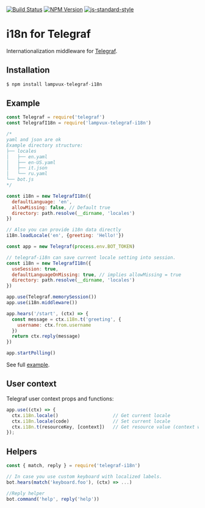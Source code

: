 [![Build Status](https://img.shields.io/travis/telegraf/telegraf-i18n.svg?branch=master&style=flat-square)](https://travis-ci.org/lampvux/telegraf-i18n)
[![NPM Version](https://img.shields.io/npm/v/lampvux-telegraf-i18n.svg?style=flat-square)](https://www.npmjs.com/package/lampvux-telegraf-i18n)
[![js-standard-style](https://img.shields.io/badge/code%20style-standard-brightgreen.svg?style=flat-square)](http://standardjs.com/)

# i18n for Telegraf

Internationalization middleware for [Telegraf](https://github.com/telegraf/telegraf).

## Installation

```js
$ npm install lampvux-telegraf-i18n
```

## Example
  
```js
const Telegraf = require('telegraf')
const TelegrafI18n = require('lampvux-telegraf-i18n')

/* 
yaml and json are ok
Example directory structure:
├── locales
│   ├── en.yaml
│   ├── en-US.yaml
│   ├── it.json
│   └── ru.yaml
└── bot.js
*/

const i18n = new TelegrafI18n({
  defaultLanguage: 'en',
  allowMissing: false, // Default true
  directory: path.resolve(__dirname, 'locales')
})

// Also you can provide i18n data directly
i18n.loadLocale('en', {greeting: 'Hello!'})

const app = new Telegraf(process.env.BOT_TOKEN)

// telegraf-i18n can save current locale setting into session.
const i18n = new TelegrafI18n({
  useSession: true,
  defaultLanguageOnMissing: true, // implies allowMissing = true
  directory: path.resolve(__dirname, 'locales')
})

app.use(Telegraf.memorySession())
app.use(i18n.middleware())

app.hears('/start', (ctx) => {
  const message = ctx.i18n.t('greeting', {
    username: ctx.from.username
  })
  return ctx.reply(message)
})

app.startPolling()
```

See full [example](/examples).

## User context

Telegraf user context props and functions:

```js
app.use((ctx) => {
  ctx.i18n.locale()                    // Get current locale 
  ctx.i18n.locale(code)                // Set current locale  
  ctx.i18n.t(resourceKey, [context])   // Get resource value (context will be used by template engine)
});
```

## Helpers

```js
const { match, reply } = require('telegraf-i18n')

// In case you use custom keyboard with localized labels.
bot.hears(match('keyboard.foo'), (ctx) => ...)

//Reply helper
bot.command('help', reply('help'))
```
